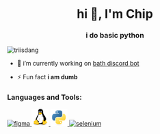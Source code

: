 <h1 align="center">hi 👋, I'm Chip</h1>
<h3 align="center">i do basic python</h3>

<p align="left"> <img src="https://komarev.com/ghpvc/?username=triisdang&label=ooo%20count!!&color=ff9500&style=flat" alt="triisdang" /> </p>

- 🔭 i’m currently working on [bath discord bot](https://github.com/triisdang/Baths-Project)

- ⚡ Fun fact **i am dumb**


<p align="left">
</p>

<h3 align="left">Languages and Tools:</h3>
<p align="left"> <a href="https://www.figma.com/" target="_blank" rel="noreferrer"> <img src="https://www.vectorlogo.zone/logos/figma/figma-icon.svg" alt="figma" width="40" height="40"/> </a> <a href="https://www.linux.org/" target="_blank" rel="noreferrer"> <img src="https://raw.githubusercontent.com/devicons/devicon/master/icons/linux/linux-original.svg" alt="linux" width="40" height="40"/> </a> <a href="https://www.python.org" target="_blank" rel="noreferrer"> <img src="https://raw.githubusercontent.com/devicons/devicon/master/icons/python/python-original.svg" alt="python" width="40" height="40"/> </a> <a href="https://www.selenium.dev" target="_blank" rel="noreferrer"> <img src="https://raw.githubusercontent.com/detain/svg-logos/780f25886640cef088af994181646db2f6b1a3f8/svg/selenium-logo.svg" alt="selenium" width="40" height="40"/> </a> </p>

